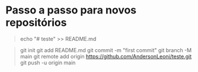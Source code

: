 # Passo a passo para novos repositórios

> echo "# teste" >> README.md

> git init
> git add README.md
> git commit -m "first commit"
> git branch -M main
> git remote add origin https://github.com/AndersonLeoni/teste.git
> git push -u origin main
